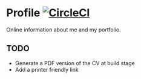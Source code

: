 # Profile [![CircleCI](https://circleci.com/gh/YuceS/About-Me.svg?style=shield)](https://circleci.com/gh/YuceS/About-Me)
Online information about me and my portfolio.

## TODO
* Generate a PDF version of the CV at build stage
* Add a printer friendly link



